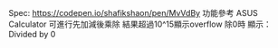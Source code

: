 Spec: https://codepen.io/shafikshaon/pen/MvVdBy
功能參考 ASUS Calculator
可進行先加減後乘除
結果超過10^15顯示overflow
除0時 顯示：Divided by 0